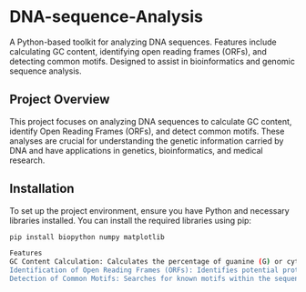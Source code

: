 # DNA-sequence-Analysis
A Python-based toolkit for analyzing DNA sequences. Features include calculating GC content, identifying open reading frames (ORFs), and detecting common motifs. Designed to assist in bioinformatics and genomic sequence analysis.


## Project Overview
This project focuses on analyzing DNA sequences to calculate GC content, identify Open Reading Frames (ORFs), and detect common motifs. These analyses are crucial for understanding the genetic information carried by DNA and have applications in genetics, bioinformatics, and medical research.

## Installation

To set up the project environment, ensure you have Python and necessary libraries installed. You can install the required libraries using pip:

```bash
pip install biopython numpy matplotlib

Features
GC Content Calculation: Calculates the percentage of guanine (G) or cytosine (C) in a DNA sequence, which is indicative of the sequence's stability.
Identification of Open Reading Frames (ORFs): Identifies potential protein-coding regions in a DNA sequence, starting with a start codon and ending with a stop codon.
Detection of Common Motifs: Searches for known motifs within the sequence, which can have significant biological implications.
